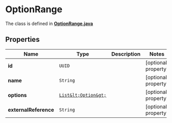 

# OptionRange

The class is defined in **[OptionRange.java](../../src/main/java/com/aixtra/couchcode/model/OptionRange.java)**

## Properties

| Name                  | Type                              | Description | Notes               | 
|-----------------------|-----------------------------------|-------------|---------------------|
| **id**                | `UUID`                            |             | [optional property] | 
| **name**              | `String`                          |             | [optional property] | 
| **options**           | [`List&lt;Option&gt;`](Option.md) |             | [optional property] | 
| **externalReference** | `String`                          |             | [optional property] | 






